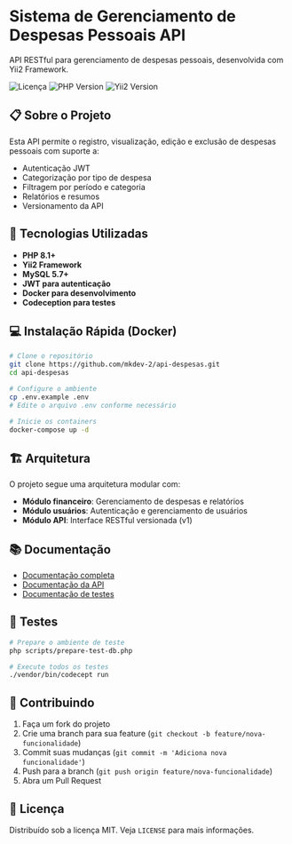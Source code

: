 # Sistema de Gerenciamento de Despesas Pessoais API

API RESTful para gerenciamento de despesas pessoais, desenvolvida com Yii2 Framework.

![Licença](https://img.shields.io/badge/license-MIT-blue.svg)
![PHP Version](https://img.shields.io/badge/PHP-8.1%2B-blue)
![Yii2 Version](https://img.shields.io/badge/Yii2-2.0.47-green)

## 📋 Sobre o Projeto

Esta API permite o registro, visualização, edição e exclusão de despesas pessoais com suporte a:
- Autenticação JWT
- Categorização por tipo de despesa
- Filtragem por período e categoria
- Relatórios e resumos
- Versionamento da API

## 🚀 Tecnologias Utilizadas

- **PHP 8.1+**
- **Yii2 Framework**
- **MySQL 5.7+**
- **JWT para autenticação**
- **Docker para desenvolvimento**
- **Codeception para testes**

## 💻 Instalação Rápida (Docker)

```bash
# Clone o repositório
git clone https://github.com/mkdev-2/api-despesas.git
cd api-despesas

# Configure o ambiente
cp .env.example .env
# Edite o arquivo .env conforme necessário

# Inicie os containers
docker-compose up -d
```

## 🏗 Arquitetura

O projeto segue uma arquitetura modular com:

- **Módulo financeiro**: Gerenciamento de despesas e relatórios
- **Módulo usuários**: Autenticação e gerenciamento de usuários
- **Módulo API**: Interface RESTful versionada (v1)

## 📚 Documentação

- [Documentação completa](README.md)
- [Documentação da API](API.md)
- [Documentação de testes](tests/README.md)

## 🧪 Testes

```bash
# Prepare o ambiente de teste
php scripts/prepare-test-db.php

# Execute todos os testes
./vendor/bin/codecept run
```

## 🤝 Contribuindo

1. Faça um fork do projeto
2. Crie uma branch para sua feature (`git checkout -b feature/nova-funcionalidade`)
3. Commit suas mudanças (`git commit -m 'Adiciona nova funcionalidade'`)
4. Push para a branch (`git push origin feature/nova-funcionalidade`)
5. Abra um Pull Request

## 📝 Licença

Distribuído sob a licença MIT. Veja `LICENSE` para mais informações. 